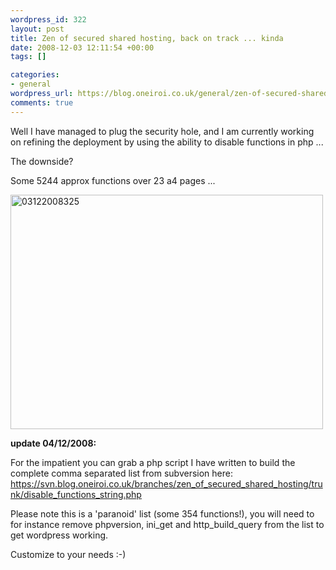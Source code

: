 ```yaml
--- 
wordpress_id: 322
layout: post
title: Zen of secured shared hosting, back on track ... kinda
date: 2008-12-03 12:11:54 +00:00
tags: []

categories: 
- general
wordpress_url: https://blog.oneiroi.co.uk/general/zen-of-secured-shared-hosting-back-on-track-kinda
comments: true
---
```

Well I have managed to plug the security hole, and I am currently working on refining the deployment by using the ability to disable functions in php ...

The downside?

Some 5244 approx functions over 23 a4 pages ...

<a title="03122008325 by Ascrethy, on Flickr" href="https://www.flickr.com/photos/31732936@N06/3079949402/"><img src="https://farm4.static.flickr.com/3216/3079949402_9b0b492a6c.jpg" alt="03122008325" width="500" height="375" /></a>

<strong>update 04/12/2008:</strong>

For the impatient you can grab a php script I have written to build the complete comma separated list from subversion here: <a href="https://svn.blog.oneiroi.co.uk/branches/zen_of_secured_shared_hosting/trunk/disable_functions_string.php">https://svn.blog.oneiroi.co.uk/branches/zen_of_secured_shared_hosting/trunk/disable_functions_string.php
</a>

Please note this is a 'paranoid' list (some 354 functions!), you will need to for instance remove phpversion, ini_get and http_build_query from the list to get wordpress working.

Customize to your needs :-)
